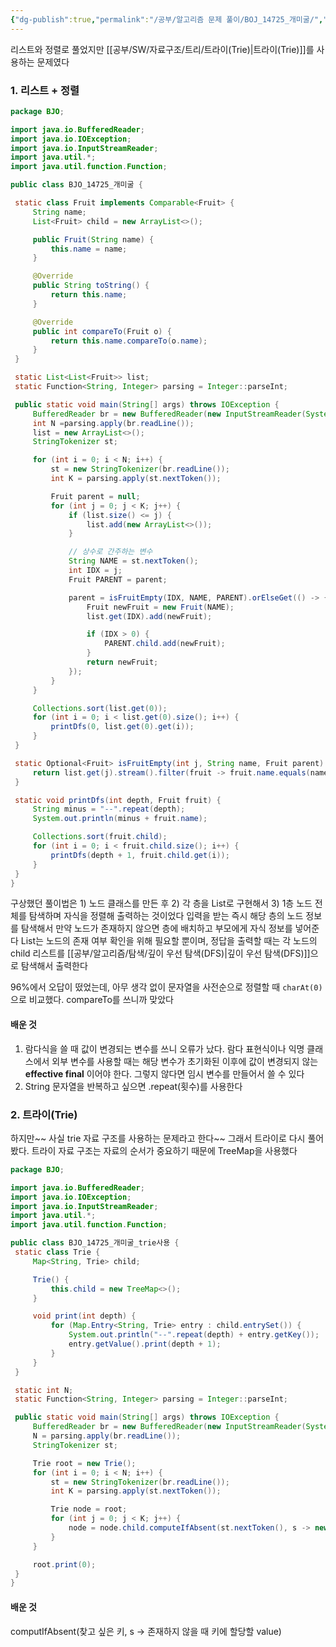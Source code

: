 ```yaml
---
{"dg-publish":true,"permalink":"/공부/알고리즘 문제 풀이/BOJ_14725_개미굴/","dgPassFrontmatter":true}
---
```



리스트와 정렬로 풀었지만 [[공부/SW/자료구조/트리/트라이(Trie)\|트라이(Trie)]]를 사용하는 문제였다

### 1. 리스트 + 정렬
   ```java
package BJO;

import java.io.BufferedReader;
import java.io.IOException;
import java.io.InputStreamReader;
import java.util.*;
import java.util.function.Function;

public class BJO_14725_개미굴 {

    static class Fruit implements Comparable<Fruit> {
        String name;
        List<Fruit> child = new ArrayList<>();

        public Fruit(String name) {
            this.name = name;
        }

        @Override
        public String toString() {
            return this.name;
        }

        @Override
        public int compareTo(Fruit o) {
            return this.name.compareTo(o.name);
        }
    }

    static List<List<Fruit>> list;
	static Function<String, Integer> parsing = Integer::parseInt;

    public static void main(String[] args) throws IOException {
        BufferedReader br = new BufferedReader(new InputStreamReader(System.in));
        int N =parsing.apply(br.readLine());
        list = new ArrayList<>();
        StringTokenizer st;

        for (int i = 0; i < N; i++) {
            st = new StringTokenizer(br.readLine());
            int K = parsing.apply(st.nextToken());

            Fruit parent = null;
            for (int j = 0; j < K; j++) {
                if (list.size() <= j) {
                    list.add(new ArrayList<>());
                }

                // 상수로 간주하는 변수
                String NAME = st.nextToken();
                int IDX = j;
                Fruit PARENT = parent;

                parent = isFruitEmpty(IDX, NAME, PARENT).orElseGet(() -> {
                    Fruit newFruit = new Fruit(NAME);
                    list.get(IDX).add(newFruit);

                    if (IDX > 0) {
                        PARENT.child.add(newFruit);
                    }
                    return newFruit;
                });
            }
        }

        Collections.sort(list.get(0));
        for (int i = 0; i < list.get(0).size(); i++) {
            printDfs(0, list.get(0).get(i));
        }
    }

    static Optional<Fruit> isFruitEmpty(int j, String name, Fruit parent) {
        return list.get(j).stream().filter(fruit -> fruit.name.equals(name) && (parent == null || parent.child.contains(fruit))).findAny();
    }

    static void printDfs(int depth, Fruit fruit) {
        String minus = "--".repeat(depth);
        System.out.println(minus + fruit.name);

        Collections.sort(fruit.child);
        for (int i = 0; i < fruit.child.size(); i++) {
            printDfs(depth + 1, fruit.child.get(i));
        }
    }
}

```
   
   구상했던 풀이법은 1) 노드 클래스를 만든 후 2) 각 층을 List로 구현해서 3) 1층 노드 전체를 탐색하며 자식을 정렬해 출력하는 것이었다
   입력을 받는 즉시 해당 층의 노드 정보를 탐색해서 만약 노드가 존재하지 않으면 층에 배치하고 부모에게 자식 정보를 넣어준다
   List는 노드의 존재 여부 확인을 위해 필요할 뿐이며, 정답을 출력할 때는 각 노드의 child 리스트를 [[공부/알고리즘/탐색/깊이 우선 탐색(DFS)\|깊이 우선 탐색(DFS)]]으로 탐색해서 출력한다
   
   96%에서 오답이 떴었는데, 아무 생각 없이 문자열을 사전순으로 정렬할 때 `charAt(0)`으로 비교했다. compareTo를 쓰니까 맞았다
   
#### 배운 것
1) 람다식을 쓸 때 값이 변경되는 변수를 쓰니 오류가 났다. 람다 표현식이나 익명 클래스에서 외부 변수를 사용할 때는 해당 변수가 초기화된 이후에 값이 변경되지 않는 **effective final** 이어야 한다. 그렇지 않다면 임시 변수를 만들어서 쓸 수 있다
2) String 문자열을 반복하고 싶으면 .repeat(횟수)를 사용한다

### 2. 트라이(Trie)
   하지만~~ 사실 trie 자료 구조를 사용하는 문제라고 한다~~
   그래서 트라이로 다시 풀어봤다. 트라이 자료 구조는 자료의 순서가 중요하기 때문에 TreeMap을 사용했다
   
   ```java
package BJO;

import java.io.BufferedReader;
import java.io.IOException;
import java.io.InputStreamReader;
import java.util.*;
import java.util.function.Function;

public class BJO_14725_개미굴_trie사용 {
    static class Trie {
        Map<String, Trie> child;

        Trie() {
            this.child = new TreeMap<>();
        }

        void print(int depth) {
            for (Map.Entry<String, Trie> entry : child.entrySet()) {
                System.out.println("--".repeat(depth) + entry.getKey());
                entry.getValue().print(depth + 1);
            }
        }
    }

    static int N;
    static Function<String, Integer> parsing = Integer::parseInt;

    public static void main(String[] args) throws IOException {
        BufferedReader br = new BufferedReader(new InputStreamReader(System.in));
        N = parsing.apply(br.readLine());
        StringTokenizer st;

        Trie root = new Trie();
        for (int i = 0; i < N; i++) {
            st = new StringTokenizer(br.readLine());
            int K = parsing.apply(st.nextToken());

            Trie node = root;
            for (int j = 0; j < K; j++) {
                node = node.child.computeIfAbsent(st.nextToken(), s -> new Trie());
            }
        }

        root.print(0);
    }
}

```

#### 배운 것
computIfAbsent(찾고 싶은 키, s -> 존재하지 않을 때 키에 할당할 value)
